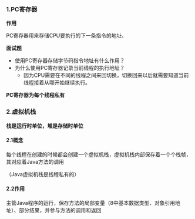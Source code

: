 ### 1.PC寄存器

**作用**

PC寄存器用来存储CPU要执行的下一条指令的地址、

**面试题**

- 使用PC寄存器存储字节码指令地址有什么作用？
- 为什么使用PC寄存器记录当前线程的执行地址？
  - 因为CPU需要在不同的线程之间来回切换，切换回来以后就需要知道当前线程接着从哪开始继续执行。

**PC寄存器为每个线程私有**

### 2.虚拟机栈

**栈是运行时单位，堆是存储时单位**

#### 2.1概念

每个线程在创建的时候都会创建一个虚拟机栈，虚拟机栈内部保存着一个个栈帧，其对应着Java方法的调用

（Java虚拟机栈是线程私有的）

#### 2.2作用

主管Java程序的运行，保存方法的局部变量（8中基本数据类型、对象引用地址）、部分结果，并参与方法的调用和返回